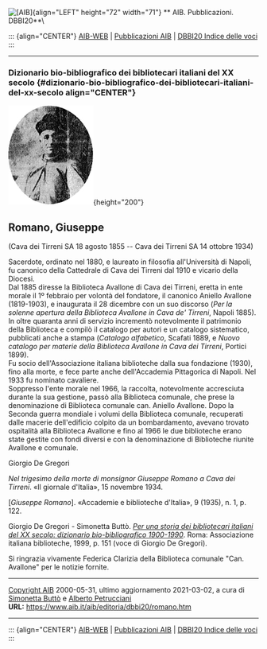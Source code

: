 ![\[AIB\]](/aib/wi/aibv72.gif){align="LEFT" height="72" width="71"}
** AIB. Pubblicazioni. DBBI20**\

::: {align="CENTER"}
[AIB-WEB](/) \| [Pubblicazioni AIB](/pubblicazioni/) \| [DBBI20 Indice
delle voci](dbbi20.htm)
:::

------------------------------------------------------------------------

### Dizionario bio-bibliografico dei bibliotecari italiani del XX secolo {#dizionario-bio-bibliografico-dei-bibliotecari-italiani-del-xx-secolo align="CENTER"}

![\[Ritratto\]](romano.jpg){height="200"}

## Romano, Giuseppe

(Cava dei Tirreni SA 18 agosto 1855 -- Cava dei Tirreni SA 14 ottobre
1934)

Sacerdote, ordinato nel 1880, e laureato in filosofia all\'Università di
Napoli, fu canonico della Cattedrale di Cava dei Tirreni dal 1910 e
vicario della Diocesi.\
Dal 1885 diresse la Biblioteca Avallone di Cava dei Tirreni, eretta in
ente morale il 1º febbraio per volontà del fondatore, il canonico
Aniello Avallone (1819-1903), e inaugurata il 28 dicembre con un suo
discorso (*Per la solenne apertura della Biblioteca Avallone in Cava
de\' Tirreni*, Napoli 1885).\
In oltre quaranta anni di servizio incrementò notevolmente il patrimonio
della Biblioteca e compilò il catalogo per autori e un catalogo
sistematico, pubblicati anche a stampa (*Catalogo alfabetico*, Scafati
1889, e *Nuovo catalogo per materie della Biblioteca Avallone in Cava
dei Tirreni*, Portici 1899).\
Fu socio dell\'Associazione italiana biblioteche dalla sua fondazione
(1930), fino alla morte, e fece parte anche dell\'Accademia Pittagorica
di Napoli. Nel 1933 fu nominato cavaliere.\
Soppresso l\'ente morale nel 1966, la raccolta, notevolmente accresciuta
durante la sua gestione, passò alla Biblioteca comunale, che prese la
denominazione di Biblioteca comunale can. Aniello Avallone. Dopo la
Seconda guerra mondiale i volumi della Biblioteca comunale, recuperati
dalle macerie dell\'edificio colpito da un bombardamento, avevano
trovato ospitalità alla Biblioteca Avallone e fino al 1966 le due
biblioteche erano state gestite con fondi diversi e con la denominazione
di Biblioteche riunite Avallone e comunale.

Giorgio De Gregori

*Nel trigesimo della morte di monsignor Giuseppe Romano a Cava dei
Tirreni*. «Il giornale d\'Italia», 15 novembre 1934.

\[*Giuseppe Romano*\]. «Accademie e biblioteche d\'Italia», 9 (1935), n.
1, p. 122.

Giorgio De Gregori - Simonetta Buttò. [*Per una storia dei bibliotecari
italiani del XX secolo: dizionario bio-bibliografico
1900-1990*](/aib/editoria/pub065.htm). Roma: Associazione italiana
biblioteche, 1999, p. 151 (voce di Giorgio De Gregori).

Si ringrazia vivamente Federica Clarizia della Biblioteca comunale
\"Can. Avallone\" per le notizie fornite.

------------------------------------------------------------------------

[Copyright AIB](/su-questo-sito/dichiarazione-di-copyright-aib-web/)
2000-05-31, ultimo aggiornamento 2021-03-02, a cura di [Simonetta
Buttò](/aib/redazione3.htm) e [Alberto
Petrucciani](/su-questo-sito/redazione-aib-web/)\
**URL:** https://www.aib.it/aib/editoria/dbbi20/romano.htm

------------------------------------------------------------------------

::: {align="CENTER"}
[AIB-WEB](/) \| [Pubblicazioni AIB](/pubblicazioni/) \| [DBBI20 Indice
delle voci](dbbi20.htm)
:::
